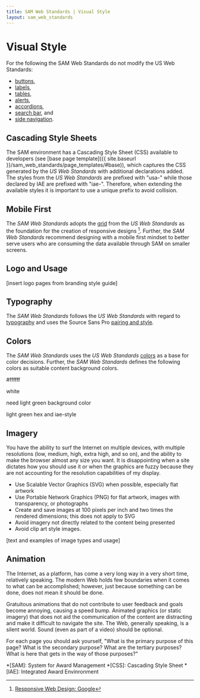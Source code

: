 ```yaml
---
title: SAM Web Standards | Visual Style
layout: sam_web_standards
---
```


# Visual Style

For the following the SAM Web Standards do not modify the US Web Standards:

* [buttons](https://playbook.cio.gov/designstandards/buttons/),
* [labels](https://playbook.cio.gov/designstandards/labels/),
* [tables](https://playbook.cio.gov/designstandards/tables/),
* [alerts](https://playbook.cio.gov/designstandards/alerts/),
* [accordions](https://playbook.cio.gov/designstandards/accordions/),
* [search bar](https://playbook.cio.gov/designstandards/search-bar/), and
* [side navigation](https://playbook.cio.gov/designstandards/sidenav/).

## Cascading Style Sheets

The SAM environment has a Cascading Style Sheet (CSS) available to developers (see [base page template]({{ site.baseurl }}/sam_web_standards/page_templates/#base)), which captures the CSS generated by the *US Web Standards* with additional declarations added. The styles from the *US Web Standards* are prefixed with "usa-" while those declared by IAE are prefixed with "iae-". Therefore, when extending the available styles it is important to use a unique prefix to avoid collision.

## Mobile First

The *SAM Web Standards* adopts the [grid](https://playbook.cio.gov/designstandards/grids/) from the *US Web Standards* as the foundation for the creation of responsive designs [^ResponsiveDesign]. Further, the *SAM Web Standards* recommend designing with a mobile first mindset to better serve users who are consuming the data available through SAM on smaller screens.

## Logo and Usage

[insert logo pages from branding style guide]

## Typography

The *SAM Web Standards* follows the *US Web Standards* with regard to [typography](https://playbook.cio.gov/designstandards/visual-style/#typography) and uses the Source Sans Pro [pairing and style](https://playbook.cio.gov/designstandards/visual-style/#pairings).

## Colors

The *SAM Web Standards* uses the *US Web Standards* [colors](https://playbook.cio.gov/designstandards/visual-style/#colors) as a base for color decisions. Further, the *SAM Web Standards* defines the following colors as suitable content background colors.

<div class="usa-grid-full usa-color-row usa-primary-color-section">
  <div class="usa-color-square usa-color-white">
    <div class="usa-color-inner-content">
      <p class="usa-color-hex">#ffffff</p>
      <p class="usa-color-name">white</p>
    </div>
  </div>
  <div class="usa-color-square usa-color-white">
    <div class="usa-color-inner-content">
      <p class="usa-color-hex">need light green background color</p>
      <p class="usa-color-name">light green hex and iae-style</p>
    </div>
  </div>  
</div>

## Imagery

You have the ability to surf the Internet on multiple devices, with multiple resolutions (low, medium, high, extra high, and so on), and the ability to make the browser almost any size you want. It is disappointing when a site dictates how you should use it or when the graphics are fuzzy because they are not accounting for the resolution capabilities of my display.
 * Use Scalable Vector Graphics (SVG) when possible, especially flat artwork
 * Use Portable Network Graphics (PNG) for flat artwork, images with transparency, or photographs
 * Create and save images at 100 pixels per inch and two times the rendered dimensions; this does not apply to SVG
 * Avoid imagery not directly related to the content being presented
 * Avoid clip art style images.

[text and examples of image types and usage]

## Animation

The Internet, as a platform, has come a very long way in a very short time, relatively speaking. The modern Web holds few boundaries when it comes to what can be accomplished; however, just because something can be done, does not mean it should be done.

Gratuitous animations that do not contribute to user feedback and goals become annoying, causing a speed bump. Animated graphics (or static imagery) that does not aid the communication of the content are distracting and make it difficult to navigate the site. The Web, generally speaking, is a silent world.  Sound (even as part of a video) should be optional.

For each page you should ask yourself, "What is the primary purpose of this page? What is the secondary purpose? What are the tertiary purposes? What is here that gets in the way of those purposes?"

[^ResponsiveDesign]: [Responsive Web Design: Google](https://developers.google.com/webmasters/mobile-sites/mobile-seo/responsive-design)

*[SAM]: System for Award Management
*[CSS]: Cascading Style Sheet
*[IAE]: Integrated Award Envinronment